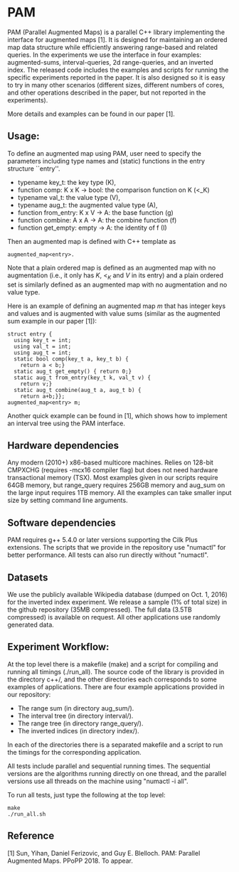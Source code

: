 # PAM

PAM (Parallel Augmented Maps) is a parallel C++ library implementing the interface for augmented maps [1].  It is designed for maintaining an ordered map data structure while efficiently answering range-based and related queries.    In the experiments we use the interface in four examples: augmented-sums, interval-queries, 2d range-queries, and an inverted index.    The released code includes the examples and scripts for running the specific experiments reported in the paper.   It is also designed so it is easy to try in many other scenarios (different sizes, different numbers of cores, and other operations described in the paper, but not reported in the experiments).

More details and examples can be found in our paper [1].

## Usage:

To define an augmented map using PAM, user need to specify the parameters including type names and (static) functions in the entry structure ``entry''.

* typename key_t: the key type (K),
* function comp: K x K -> bool: the comparison function on K (<_K)
* typename val_t: the value type (V),
* typename aug_t: the augmented value type (A),
* function from_entry: K x V -> A: the base function (g)
* function combine: A x A -> A: the combine function (f)
* function get_empty: empty -> A: the identity of f (I)

Then an augmented map is defined with C++ template as 

```
augmented_map<entry>.
```

Note that a plain ordered map is defined as an augmented map with no augmentation (i.e., it only has $K$, $<_K$ and $V$ in its entry) and a plain ordered set is similarly defined as an augmented map with no augmentation and no value type.

Here is an example of defining an augmented map $m$ that has integer keys and values and is augmented with value sums (similar as the augmented sum example in our paper [1]):

```
struct entry {
  using key_t = int;
  using val_t = int;
  using aug_t = int;
  static bool comp(key_t a, key_t b) { 
    return a < b;}
  static aug_t get_empty() { return 0;}
  static aug_t from_entry(key_t k, val_t v) { 
    return v;}
  static aug_t combine(aug_t a, aug_t b) { 
    return a+b;}};
augmented_map<entry> m;
```

Another quick example can be found in [1], which shows how to implement an interval tree using the PAM interface.

## Hardware dependencies

Any modern (2010+) x86-based multicore machines.  Relies on 128-bit CMPXCHG (requires -mcx16 compiler flag) but does not need hardware transactional memory (TSX).  Most examples given in our scripts require 64GB memory, but range_query requires 256GB memory and aug_sum on the large input requires 1TB memory.  All the examples can take smaller input size by setting command line arguments.

## Software dependencies
PAM requires g++ 5.4.0 or later versions supporting the Cilk Plus extensions.    The scripts that we provide in the repository use "numactl" for better performance. All tests can also run directly without "numactl".

## Datasets
We use the publicly available Wikipedia database (dumped on Oct. 1, 2016) for the inverted index experiment.  We release a sample (1% of total size) in the github repository (35MB compressed).  The full data (3.5TB compressed) is available on request.  All other applications use randomly generated data.


## Experiment Workflow:

At the top level there is a makefile (make) and a script for compiling and running all timings (./run_all).  The source code
of the library is provided in the directory c++/, and the other directories
each corresponds to some examples of applications. There are
four example applications provided in our repository:

* The range sum (in directory aug_sum/).
* The interval tree (in directory interval/).
* The range tree (in directory range_query/).
* The inverted indices (in directory index/).

In each of the directories there is a separated makefile and a script to run the timings for the corresponding application.

All tests include parallel and sequential running times.  The sequential versions are the algorithms running directly on one thread, and the parallel versions use all threads on the machine using "numactl -i all".

To run all tests, just type the following at the top level:

```
make
./run_all.sh
```

## Reference

[1] Sun, Yihan, Daniel Ferizovic, and Guy E. Blelloch. PAM: Parallel Augmented Maps. PPoPP 2018. To appear.